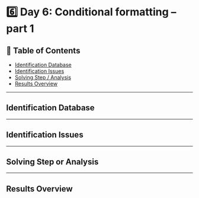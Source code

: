 
# 6️⃣ Day 6: Conditional formatting – part 1

## 📝 Table of Contents
  - [Identification Database](#identification-database)
  - [Identification Issues](#identification-issues)
  - [Solving Step / Analysis](#solving-step-or-analysis)
  - [Results Overview](#results-overview)

***

## Identification Database

***

## Identification Issues

***

## Solving Step or Analysis

***


## Results Overview
